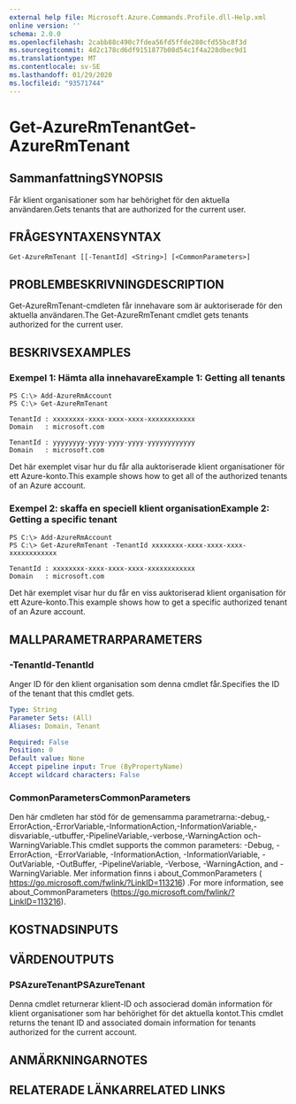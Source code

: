 ```yaml
---
external help file: Microsoft.Azure.Commands.Profile.dll-Help.xml
online version: ''
schema: 2.0.0
ms.openlocfilehash: 2cabb88c490c7fdea56fd5ffde280cfd55bc8f3d
ms.sourcegitcommit: 4d2c178cd6df9151877b08d54c1f4a228dbec9d1
ms.translationtype: MT
ms.contentlocale: sv-SE
ms.lasthandoff: 01/29/2020
ms.locfileid: "93571744"
---
```

# <span data-ttu-id="b5679-101">Get-AzureRmTenant</span><span class="sxs-lookup"><span data-stu-id="b5679-101">Get-AzureRmTenant</span></span>

## <span data-ttu-id="b5679-102">Sammanfattning</span><span class="sxs-lookup"><span data-stu-id="b5679-102">SYNOPSIS</span></span>
<span data-ttu-id="b5679-103">Får klient organisationer som har behörighet för den aktuella användaren.</span><span class="sxs-lookup"><span data-stu-id="b5679-103">Gets tenants that are authorized for the current user.</span></span>

## <span data-ttu-id="b5679-104">FRÅGESYNTAXEN</span><span class="sxs-lookup"><span data-stu-id="b5679-104">SYNTAX</span></span>

```
Get-AzureRmTenant [[-TenantId] <String>] [<CommonParameters>]
```

## <span data-ttu-id="b5679-105">PROBLEMBESKRIVNING</span><span class="sxs-lookup"><span data-stu-id="b5679-105">DESCRIPTION</span></span>
<span data-ttu-id="b5679-106">Get-AzureRmTenant-cmdleten får innehavare som är auktoriserade för den aktuella användaren.</span><span class="sxs-lookup"><span data-stu-id="b5679-106">The Get-AzureRmTenant cmdlet gets tenants authorized for the current user.</span></span>

## <span data-ttu-id="b5679-107">BESKRIVS</span><span class="sxs-lookup"><span data-stu-id="b5679-107">EXAMPLES</span></span>

### <span data-ttu-id="b5679-108">Exempel 1: Hämta alla innehavare</span><span class="sxs-lookup"><span data-stu-id="b5679-108">Example 1: Getting all tenants</span></span>
```
PS C:\> Add-AzureRmAccount
PS C:\> Get-AzureRmTenant

TenantId : xxxxxxxx-xxxx-xxxx-xxxx-xxxxxxxxxxxx
Domain   : microsoft.com

TenantId : yyyyyyyy-yyyy-yyyy-yyyy-yyyyyyyyyyyy
Domain   : microsoft.com
```

<span data-ttu-id="b5679-109">Det här exemplet visar hur du får alla auktoriserade klient organisationer för ett Azure-konto.</span><span class="sxs-lookup"><span data-stu-id="b5679-109">This example shows how to get all of the authorized tenants of an Azure account.</span></span>

### <span data-ttu-id="b5679-110">Exempel 2: skaffa en speciell klient organisation</span><span class="sxs-lookup"><span data-stu-id="b5679-110">Example 2: Getting a specific tenant</span></span>
```
PS C:\> Add-AzureRmAccount
PS C:\> Get-AzureRmTenant -TenantId xxxxxxxx-xxxx-xxxx-xxxx-xxxxxxxxxxxx

TenantId : xxxxxxxx-xxxx-xxxx-xxxx-xxxxxxxxxxxx
Domain   : microsoft.com
```

<span data-ttu-id="b5679-111">Det här exemplet visar hur du får en viss auktoriserad klient organisation för ett Azure-konto.</span><span class="sxs-lookup"><span data-stu-id="b5679-111">This example shows how to get a specific authorized tenant of an Azure account.</span></span>

## <span data-ttu-id="b5679-112">MALLPARAMETRAR</span><span class="sxs-lookup"><span data-stu-id="b5679-112">PARAMETERS</span></span>

### <span data-ttu-id="b5679-113">-TenantId</span><span class="sxs-lookup"><span data-stu-id="b5679-113">-TenantId</span></span>
<span data-ttu-id="b5679-114">Anger ID för den klient organisation som denna cmdlet får.</span><span class="sxs-lookup"><span data-stu-id="b5679-114">Specifies the ID of the tenant that this cmdlet gets.</span></span>

```yaml
Type: String
Parameter Sets: (All)
Aliases: Domain, Tenant

Required: False
Position: 0
Default value: None
Accept pipeline input: True (ByPropertyName)
Accept wildcard characters: False
```

### <span data-ttu-id="b5679-115">CommonParameters</span><span class="sxs-lookup"><span data-stu-id="b5679-115">CommonParameters</span></span>
<span data-ttu-id="b5679-116">Den här cmdleten har stöd för de gemensamma parametrarna:-debug,-ErrorAction,-ErrorVariable,-InformationAction,-InformationVariable,-disvariable,-utbuffer,-PipelineVariable,-verbose,-WarningAction och-WarningVariable.</span><span class="sxs-lookup"><span data-stu-id="b5679-116">This cmdlet supports the common parameters: -Debug, -ErrorAction, -ErrorVariable, -InformationAction, -InformationVariable, -OutVariable, -OutBuffer, -PipelineVariable, -Verbose, -WarningAction, and -WarningVariable.</span></span> <span data-ttu-id="b5679-117">Mer information finns i about_CommonParameters ( https://go.microsoft.com/fwlink/?LinkID=113216) .</span><span class="sxs-lookup"><span data-stu-id="b5679-117">For more information, see about_CommonParameters (https://go.microsoft.com/fwlink/?LinkID=113216).</span></span>

## <span data-ttu-id="b5679-118">KOSTNADS</span><span class="sxs-lookup"><span data-stu-id="b5679-118">INPUTS</span></span>

## <span data-ttu-id="b5679-119">VÄRDEN</span><span class="sxs-lookup"><span data-stu-id="b5679-119">OUTPUTS</span></span>

### <span data-ttu-id="b5679-120">PSAzureTenant</span><span class="sxs-lookup"><span data-stu-id="b5679-120">PSAzureTenant</span></span>
<span data-ttu-id="b5679-121">Denna cmdlet returnerar klient-ID och associerad domän information för klient organisationer som har behörighet för det aktuella kontot.</span><span class="sxs-lookup"><span data-stu-id="b5679-121">This cmdlet returns the tenant ID and associated domain information for tenants authorized for the current account.</span></span>

## <span data-ttu-id="b5679-122">ANMÄRKNINGAR</span><span class="sxs-lookup"><span data-stu-id="b5679-122">NOTES</span></span>

## <span data-ttu-id="b5679-123">RELATERADE LÄNKAR</span><span class="sxs-lookup"><span data-stu-id="b5679-123">RELATED LINKS</span></span>

